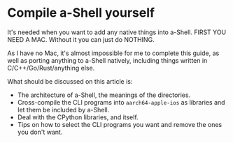 # Compile a-Shell yourself

It's needed when you want to add any native things into a-Shell. FIRST YOU NEED A MAC. Without it you can just do NOTHING.

As I have no Mac, it's almost impossible for me to complete this guide, as well as porting anything to a-Shell natively, including things written in C/C++/Go/Rust/anything else.

What should be discussed on this article is:

+ The architecture of a-Shell, the meanings of the directories.
+ Cross-compile the CLI programs into `aarch64-apple-ios` as libraries and let them be included by a-Shell.
+ Deal with the CPython libraries, and itself.
+ Tips on how to select the CLI programs you want and remove the ones you don't want.
